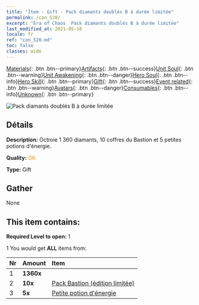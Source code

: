 ```yaml
---
title: "Item - Gift - Pack diamants doublés B à durée limitée"
permalink: /con_520/
excerpt: "Era of Chaos  Pack diamants doublés B à durée limitée"
last_modified_at: 2021-05-18
locale: fr
ref: "con_520.md"
toc: false
classes: wide
---
```

 [Materials](/ItemsFR/){: .btn .btn--primary}[Artifacts](/ItemsFR/Artifacts/){: .btn .btn--success}[Unit Soul](/ItemsFR/UnitSoul/){: .btn .btn--warning}[Unit Awakening](/ItemsFR/UnitAwakening/){: .btn .btn--danger}[Hero Soul](/ItemsFR/HeroSoul/){: .btn .btn--info}[Hero Skill](/ItemsFR/HeroSkill/){: .btn .btn--primary}[Gift](/ItemsFR/Gift/){: .btn .btn--success}[Event related](/ItemsFR/Events/){: .btn .btn--warning}[Avatars](/ItemsFR/Avatars/){: .btn .btn--danger}[Consumables](/ItemsFR/Consumables/){: .btn .btn--info}[Unknown](/ItemsFR/Unknown/){: .btn .btn--primary}

 ![Pack diamants doublés B à durée limitée](/images/t/i_907195.png)

## Détails
 **Description:** Octroie 1 360 diamants, 10 coffres du Bastion et 5 petites potions d'énergie.

 **Quality:** <span style="color: #FF8C00">OK</span>

 **Type:** Gift

## Gather

  None

## This item contains:

 **Required Level to open:** 1

 1 You would get **ALL** items  from:

  | Nr | Amount |     Item    |
  |:---|:-------|:------------|
  | 1 |  **1360x** | <i class="fas fa-gem"/> |  | 
  | 2 |  **10x** | [Pack Bastion (édition limitée)](/ItemsFR/con_2103/) |  | 
  | 3 |  **5x** | [Petite potion d'énergie](/ItemsFR/con_704/) |  | 
